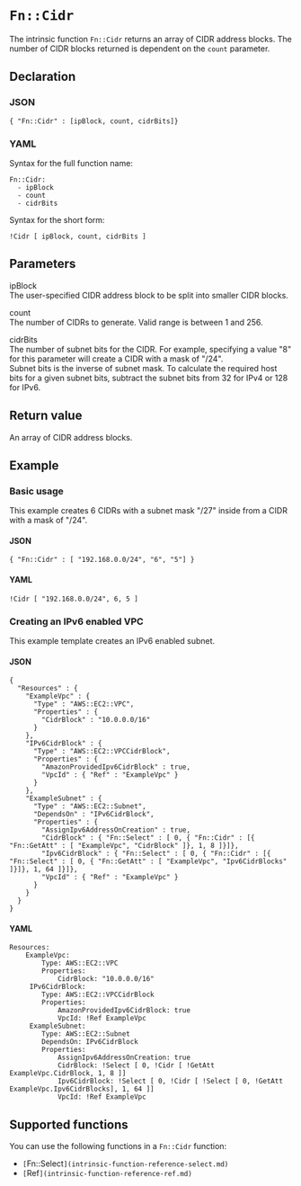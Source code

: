 # `Fn::Cidr`<a name="intrinsic-function-reference-cidr"></a>

The intrinsic function `Fn::Cidr` returns an array of CIDR address blocks\. The number of CIDR blocks returned is dependent on the `count` parameter\.

## Declaration<a name="intrinsic-function-reference-cidr-declaration"></a>

### JSON<a name="intrinsic-function-reference-cidr-syntax.json"></a>

```
{ "Fn::Cidr" : [ipBlock, count, cidrBits]}
```

### YAML<a name="intrinsic-function-reference-cidr-syntax.yaml"></a>

Syntax for the full function name:

```
Fn::Cidr: 
  - ipBlock 
  - count
  - cidrBits
```

Syntax for the short form:

```
!Cidr [ ipBlock, count, cidrBits ]
```

## Parameters<a name="intrinsic-function-reference-cidr-parameters"></a>

ipBlock  
The user\-specified CIDR address block to be split into smaller CIDR blocks\.

count  
The number of CIDRs to generate\. Valid range is between 1 and 256\.

cidrBits  
The number of subnet bits for the CIDR\. For example, specifying a value "8" for this parameter will create a CIDR with a mask of "/24"\.  
Subnet bits is the inverse of subnet mask\. To calculate the required host bits for a given subnet bits, subtract the subnet bits from 32 for IPv4 or 128 for IPv6\.

## Return value<a name="intrinsic-function-reference-cidr-return-values"></a>

An array of CIDR address blocks\.

## Example<a name="intrinsic-function-reference-cidr-examples"></a>

### Basic usage<a name="intrinsic-function-reference-cidr-example1"></a>

This example creates 6 CIDRs with a subnet mask "/27" inside from a CIDR with a mask of "/24"\.

#### JSON<a name="intrinsic-function-reference-cidr-example1.json"></a>

```
{ "Fn::Cidr" : [ "192.168.0.0/24", "6", "5"] }
```

#### YAML<a name="intrinsic-function-reference-cidr-example1.yaml"></a>

```
!Cidr [ "192.168.0.0/24", 6, 5 ]
```

### Creating an IPv6 enabled VPC<a name="intrinsic-function-reference-cidr-example2"></a>

This example template creates an IPv6 enabled subnet\.

#### JSON<a name="intrinsic-function-reference-cidr-example2.json"></a>

```
{
  "Resources" : {
    "ExampleVpc" : {
      "Type" : "AWS::EC2::VPC",
      "Properties" : {
        "CidrBlock" : "10.0.0.0/16"
      }
    },
    "IPv6CidrBlock" : {
      "Type" : "AWS::EC2::VPCCidrBlock",
      "Properties" : {
        "AmazonProvidedIpv6CidrBlock" : true,
        "VpcId" : { "Ref" : "ExampleVpc" }
      }
    },
    "ExampleSubnet" : {
      "Type" : "AWS::EC2::Subnet",
      "DependsOn" : "IPv6CidrBlock",
      "Properties" : {
        "AssignIpv6AddressOnCreation" : true,
        "CidrBlock" : { "Fn::Select" : [ 0, { "Fn::Cidr" : [{ "Fn::GetAtt" : [ "ExampleVpc", "CidrBlock" ]}, 1, 8 ]}]},
        "Ipv6CidrBlock" : { "Fn::Select" : [ 0, { "Fn::Cidr" : [{ "Fn::Select" : [ 0, { "Fn::GetAtt" : [ "ExampleVpc", "Ipv6CidrBlocks" ]}]}, 1, 64 ]}]},
        "VpcId" : { "Ref" : "ExampleVpc" }
      }
    }
  }
}
```

#### YAML<a name="intrinsic-function-reference-cidr-example2.yaml"></a>

```
Resources:
    ExampleVpc:
        Type: AWS::EC2::VPC
        Properties:
            CidrBlock: "10.0.0.0/16"
     IPv6CidrBlock:
        Type: AWS::EC2::VPCCidrBlock
        Properties:
            AmazonProvidedIpv6CidrBlock: true
            VpcId: !Ref ExampleVpc
     ExampleSubnet:
        Type: AWS::EC2::Subnet
        DependsOn: IPv6CidrBlock
        Properties:
            AssignIpv6AddressOnCreation: true
            CidrBlock: !Select [ 0, !Cidr [ !GetAtt ExampleVpc.CidrBlock, 1, 8 ]]
            Ipv6CidrBlock: !Select [ 0, !Cidr [ !Select [ 0, !GetAtt ExampleVpc.Ipv6CidrBlocks], 1, 64 ]]
            VpcId: !Ref ExampleVpc
```

## Supported functions<a name="intrinsic-function-reference-cidr-functions"></a>

You can use the following functions in a `Fn::Cidr` function:
+ `[`Fn::Select`](intrinsic-function-reference-select.md)` 
+ `[`Ref`](intrinsic-function-reference-ref.md)` 
